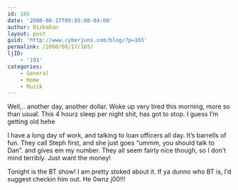 ```yaml
---
id: 165
date: '2000-08-17T09:05:00-04:00'
author: DizkoDan
layout: post
guid: 'http://www.cyberjunx.com/blog/?p=165'
permalink: /2000/08/17/165/
ljID:
    - '191'
categories:
    - General
    - Home
    - Muzik
---
```


Well,.. another day, another dollar. Woke up very tired this morning, more so than usual. This 4 hourz sleep per night shit, has got to stop. I guess I’m getting old hehe

I have a long day of work, and talking to loan officers all day. It’s barrells of fun. They call Steph first, and she just goes “ummm, you should talk to Dan”. and gives em my number. They all seem fairly nice though, so I don’t mind terribly. Just want the money!

Tonight is the BT show! I am pretty stoked about it. If ya dunno who BT is, I’d suggest checkin him out. He 0wnz j00!!!